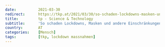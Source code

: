 ```yaml
---
date:          2021-03-30
redirect:      https://tkp.at/2021/03/30/so-schaden-lockdowns-masken-und-andere-einschraenkungen-der-gesundheit/
title:         tp - Science & Technology
subtitle:      'So schaden Lockdowns, Masken und andere Einschränkungen der Gesundheit'
country:       AT
categories:    [Mensch]
tags:          [tkp, lockdown massnahmen]
---
```

